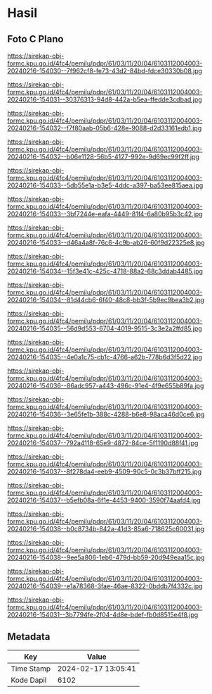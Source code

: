 # Hasil

## Foto C Plano

https://sirekap-obj-formc.kpu.go.id/4fc4/pemilu/pdpr/61/03/11/20/04/6103112004003-20240216-154030--7f962cf8-fe73-43d2-84bd-fdce30330b08.jpg

https://sirekap-obj-formc.kpu.go.id/4fc4/pemilu/pdpr/61/03/11/20/04/6103112004003-20240216-154031--30376313-94d8-442a-b5ea-ffedde3cdbad.jpg

https://sirekap-obj-formc.kpu.go.id/4fc4/pemilu/pdpr/61/03/11/20/04/6103112004003-20240216-154032--f7f80aab-05b6-428e-9088-d2d33161edb1.jpg

https://sirekap-obj-formc.kpu.go.id/4fc4/pemilu/pdpr/61/03/11/20/04/6103112004003-20240216-154032--b06e1128-56b5-4127-992e-9d69ec99f2ff.jpg

https://sirekap-obj-formc.kpu.go.id/4fc4/pemilu/pdpr/61/03/11/20/04/6103112004003-20240216-154033--5db55e1a-b3e5-4ddc-a397-ba53ee815aea.jpg

https://sirekap-obj-formc.kpu.go.id/4fc4/pemilu/pdpr/61/03/11/20/04/6103112004003-20240216-154033--3bf7244e-eafa-4449-81f4-6a80b95b3c42.jpg

https://sirekap-obj-formc.kpu.go.id/4fc4/pemilu/pdpr/61/03/11/20/04/6103112004003-20240216-154033--d46a4a8f-76c6-4c9b-ab26-60f9d22325e8.jpg

https://sirekap-obj-formc.kpu.go.id/4fc4/pemilu/pdpr/61/03/11/20/04/6103112004003-20240216-154034--15f3e41c-425c-4718-88a2-68c3ddab4485.jpg

https://sirekap-obj-formc.kpu.go.id/4fc4/pemilu/pdpr/61/03/11/20/04/6103112004003-20240216-154034--81d44cb6-6f40-48c8-bb3f-5b9ec9bea3b2.jpg

https://sirekap-obj-formc.kpu.go.id/4fc4/pemilu/pdpr/61/03/11/20/04/6103112004003-20240216-154035--56d9d553-6704-4019-9515-3c3e2a2ffd85.jpg

https://sirekap-obj-formc.kpu.go.id/4fc4/pemilu/pdpr/61/03/11/20/04/6103112004003-20240216-154035--4e0a1c75-cb1c-4766-a62b-778b6d3f5d22.jpg

https://sirekap-obj-formc.kpu.go.id/4fc4/pemilu/pdpr/61/03/11/20/04/6103112004003-20240216-154036--86adc957-a443-496c-91e4-4f9e655b89fa.jpg

https://sirekap-obj-formc.kpu.go.id/4fc4/pemilu/pdpr/61/03/11/20/04/6103112004003-20240216-154036--3e65fe1b-388c-4288-b6e8-98aca46d0ce6.jpg

https://sirekap-obj-formc.kpu.go.id/4fc4/pemilu/pdpr/61/03/11/20/04/6103112004003-20240216-154037--792a4118-65e9-4872-84ce-5f1190d88f41.jpg

https://sirekap-obj-formc.kpu.go.id/4fc4/pemilu/pdpr/61/03/11/20/04/6103112004003-20240216-154037--8f278da4-eeb9-4509-90c5-0c3b37bff215.jpg

https://sirekap-obj-formc.kpu.go.id/4fc4/pemilu/pdpr/61/03/11/20/04/6103112004003-20240216-154037--b5efb08a-6f1e-4453-9400-3590f74aafd4.jpg

https://sirekap-obj-formc.kpu.go.id/4fc4/pemilu/pdpr/61/03/11/20/04/6103112004003-20240216-154038--b0c8734b-842a-41d3-85a6-718625c60031.jpg

https://sirekap-obj-formc.kpu.go.id/4fc4/pemilu/pdpr/61/03/11/20/04/6103112004003-20240216-154038--9ee5a806-1eb6-479d-bb59-20d949eaa15c.jpg

https://sirekap-obj-formc.kpu.go.id/4fc4/pemilu/pdpr/61/03/11/20/04/6103112004003-20240216-154039--e1a78368-3fae-46ae-8322-0bddb7f4332c.jpg

https://sirekap-obj-formc.kpu.go.id/4fc4/pemilu/pdpr/61/03/11/20/04/6103112004003-20240216-154031--3b7794fe-2f04-4d8e-bdef-fb0d8515e4f8.jpg


## Metadata

| Key        | Value               |
| ---------- | ------------------- |
| Time Stamp | 2024-02-17 13:05:41 |
| Kode Dapil | 6102                |



